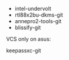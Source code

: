 - intel-undervolt
- rtl88x2bu-dkms-git
- annepro2-tools-git
- blissify-git

VCS only on asus:

keepassxc-git
